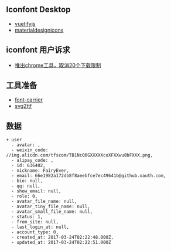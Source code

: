 ## Iconfont Desktop

* [vuetifyjs](https://vuetifyjs.com/zh-Hans/)
* [materialdesignicons](https://materialdesignicons.com/)


## iconfont 用户诉求

* [推出chrome工具，取消20个下载限制](https://github.com/thx/iconfont-plus/issues/209)

## 工具准备

* [font-carrier](https://github.com/purplebamboo/font-carrier)
* [svg2ttf](https://github.com/fontello/svg2ttf)

## 数据

```
+ user
  - avatar: ,
  - weixin_code: //img.alicdn.com/tfscom/TB1NcQ6GXXXXXcoXFXXwu0bFXXX.png,
  - alipay_code: ,
  - id: 636402,
  - nickname: FairyEver,
  - email: 66e1982a172db8f8aeebfce7ec49641b@github.oauth.com,
  - bio: null,
  - qq: null,
  - show_email: null,
  - role: 0,
  - avatar_file_name: null,
  - avatar_tiny_file_name: null,
  - avatar_small_file_name: null,
  - status: 1,
  - from_site: null,
  - last_login_at: null,
  - account_type: 0,
  - created_at: 2017-03-24T02:22:48.000Z,
  - updated_at: 2017-03-24T02:22:51.000Z
```
